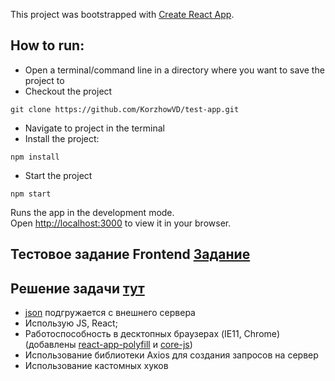 This project was bootstrapped with [Create React App](https://github.com/facebook/create-react-app).
 
## How to run: 
- Open a terminal/command line in a directory where you want to save the project to 
- Checkout the project 
 
```
git clone https://github.com/KorzhowVD/test-app.git
```
 
- Navigate to project in the terminal 
- Install the project: 
 
``` 
npm install 
``` 
 
- Start the project  
 
``` 
npm start
```
Runs the app in the development mode.\
Open [http://localhost:3000](http://localhost:3000) to view it in your browser.

## Тестовое задание Frontend [Задание](https://docs.yandex.ru/docs/view?url=ya-disk-public%3A%2F%2F8xovKBTJuyuTt5migaTZLhvhEA2nPIeHMuc9wWL3DIzJucYuUqf1bGRCcmrNWofKq%2FJ6bpmRyOJonT3VoXnDag%3D%3D&name=Тестовое_задание_front.pdf)

## Решение задачи [тут](https://korzhowvd.github.io/avia/)

- [json](http://myjson.dit.upm.es/api/bins/gbt6) подгружается с внешнего сервера
- Использую JS, React;
- Работоспособность в десктопных браузерах (IE11, Chrome) (добавлены [react-app-polyfill](https://github.com/facebook/create-react-app/blob/main/packages/react-app-polyfill/README.md) и [core-js](https://github.com/zloirock/core-js#ecmascript-object))
- Использование библиотеки Axios для создания запросов на сервер
- Использование кастомных хуков

